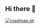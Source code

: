 ## Hi there 👋

<!--
**todayisastrid/todayisastrid** is a ✨ _special_ ✨ repository because its `README.md` (this file) appears on your GitHub profile.

Here are some ideas to get you started:

##🔭 I’m currently working on a beginner project for python!
## 🌱 I’m currently learning the basic for Python on W3Schools with the guideline from Roadmap.sh
- 👯 I’m looking to collaborate on 
## 🤔 I’m looking for help with anything regarding Python because I am incredible new to this! I have a basic knowledge in C#.
- 💬 Ask me about ...
 📫 How to reach me: 
## 😄 Pronouns: she/her
- ⚡ Fun fact: ...
-->
<a href="https://roadmap.sh"><img src="https://roadmap.sh/card/tall/668cfc798896c6f50b0b39bf?variant=dark&roadmaps=python" alt="roadmap.sh"/></a>
